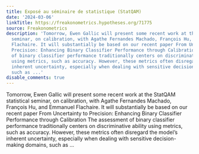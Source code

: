 ```yaml
---
title: Exposé au séminaire de statistique (StatQAM)
date: '2024-03-06'
linkTitle: https://freakonometrics.hypotheses.org/71775
source: Freakonometrics
description: 'Tomorrow, Ewen Gallic will present some recent work at the StatQAM statistical
  seminar, on calibration, with Agathe Fernandes Machado, François Hu, and Emmanuel
  Flachaire. It will substantially be based on our recent paper From Uncertainty to
  Precision: Enhancing Binary Classifier Performance through Calibration The assessment
  of binary classifier performance traditionally centers on discriminative ability
  using metrics, such as accuracy. However, these metrics often disregard the model&#8217;s
  inherent uncertainty, especially when dealing with sensitive decision-making domains,
  such as ...'
disable_comments: true
---
```

Tomorrow, Ewen Gallic will present some recent work at the StatQAM statistical seminar, on calibration, with Agathe Fernandes Machado, François Hu, and Emmanuel Flachaire. It will substantially be based on our recent paper From Uncertainty to Precision: Enhancing Binary Classifier Performance through Calibration The assessment of binary classifier performance traditionally centers on discriminative ability using metrics, such as accuracy. However, these metrics often disregard the model&#8217;s inherent uncertainty, especially when dealing with sensitive decision-making domains, such as ...